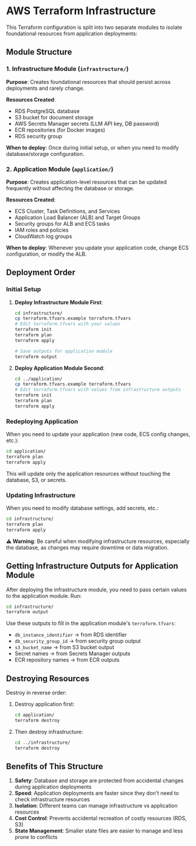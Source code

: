 # AWS Terraform Infrastructure

This Terraform configuration is split into two separate modules to isolate foundational resources from application deployments:

## Module Structure

### 1. Infrastructure Module (`infrastructure/`)
**Purpose**: Creates foundational resources that should persist across deployments and rarely change.

**Resources Created**:
- RDS PostgreSQL database
- S3 bucket for document storage
- AWS Secrets Manager secrets (LLM API key, DB password)
- ECR repositories (for Docker images)
- RDS security group

**When to deploy**: Once during initial setup, or when you need to modify database/storage configuration.

### 2. Application Module (`application/`)
**Purpose**: Creates application-level resources that can be updated frequently without affecting the database or storage.

**Resources Created**:
- ECS Cluster, Task Definitions, and Services
- Application Load Balancer (ALB) and Target Groups
- Security groups for ALB and ECS tasks
- IAM roles and policies
- CloudWatch log groups

**When to deploy**: Whenever you update your application code, change ECS configuration, or modify the ALB.

## Deployment Order

### Initial Setup

1. **Deploy Infrastructure Module First**:
   ```bash
   cd infrastructure/
   cp terraform.tfvars.example terraform.tfvars
   # Edit terraform.tfvars with your values
   terraform init
   terraform plan
   terraform apply
   
   # Save outputs for application module
   terraform output
   ```

2. **Deploy Application Module Second**:
   ```bash
   cd ../application/
   cp terraform.tfvars.example terraform.tfvars
   # Edit terraform.tfvars with values from infrastructure outputs
   terraform init
   terraform plan
   terraform apply
   ```

### Redeploying Application

When you need to update your application (new code, ECS config changes, etc.):

```bash
cd application/
terraform plan
terraform apply
```

This will update only the application resources without touching the database, S3, or secrets.

### Updating Infrastructure

When you need to modify database settings, add secrets, etc.:

```bash
cd infrastructure/
terraform plan
terraform apply
```

**⚠️ Warning**: Be careful when modifying infrastructure resources, especially the database, as changes may require downtime or data migration.

## Getting Infrastructure Outputs for Application Module

After deploying the infrastructure module, you need to pass certain values to the application module. Run:

```bash
cd infrastructure/
terraform output
```

Use these outputs to fill in the application module's `terraform.tfvars`:
- `db_instance_identifier` → from RDS identifier
- `db_security_group_id` → from security group output
- `s3_bucket_name` → from S3 bucket output
- Secret names → from Secrets Manager outputs
- ECR repository names → from ECR outputs

## Destroying Resources

Destroy in reverse order:

1. Destroy application first:
   ```bash
   cd application/
   terraform destroy
   ```

2. Then destroy infrastructure:
   ```bash
   cd ../infrastructure/
   terraform destroy
   ```

## Benefits of This Structure

1. **Safety**: Database and storage are protected from accidental changes during application deployments
2. **Speed**: Application deployments are faster since they don't need to check infrastructure resources
3. **Isolation**: Different teams can manage infrastructure vs application resources
4. **Cost Control**: Prevents accidental recreation of costly resources (RDS, S3)
5. **State Management**: Smaller state files are easier to manage and less prone to conflicts
